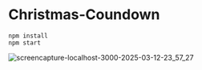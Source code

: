 # Christmas-Coundown
```
npm install
npm start
```


![screencapture-localhost-3000-2025-03-12-23_57_27](https://github.com/user-attachments/assets/ecfd874b-132a-494c-8473-612628482f0d)
